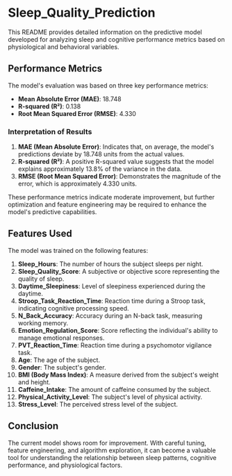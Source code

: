 # Sleep_Quality_Prediction
This README provides detailed information on the predictive model developed for analyzing sleep and cognitive performance metrics based on physiological and behavioral variables.

## Performance Metrics
The model's evaluation was based on three key performance metrics:

- **Mean Absolute Error (MAE)**: 18.748
- **R-squared (R²)**: 0.138
- **Root Mean Squared Error (RMSE)**: 4.330

### Interpretation of Results
1. **MAE (Mean Absolute Error)**: Indicates that, on average, the model's predictions deviate by 18.748 units from the actual values.
2. **R-squared (R²)**: A positive R-squared value suggests that the model explains approximately 13.8% of the variance in the data.
3. **RMSE (Root Mean Squared Error)**: Demonstrates the magnitude of the error, which is approximately 4.330 units.

These performance metrics indicate moderate improvement, but further optimization and feature engineering may be required to enhance the model's predictive capabilities.

## Features Used
The model was trained on the following features:

1. **Sleep_Hours**: The number of hours the subject sleeps per night.
2. **Sleep_Quality_Score**: A subjective or objective score representing the quality of sleep.
3. **Daytime_Sleepiness**: Level of sleepiness experienced during the daytime.
4. **Stroop_Task_Reaction_Time**: Reaction time during a Stroop task, indicating cognitive processing speed.
5. **N_Back_Accuracy**: Accuracy during an N-back task, measuring working memory.
6. **Emotion_Regulation_Score**: Score reflecting the individual's ability to manage emotional responses.
7. **PVT_Reaction_Time**: Reaction time during a psychomotor vigilance task.
8. **Age**: The age of the subject.
9. **Gender**: The subject's gender.
10. **BMI (Body Mass Index)**: A measure derived from the subject's weight and height.
11. **Caffeine_Intake**: The amount of caffeine consumed by the subject.
12. **Physical_Activity_Level**: The subject's level of physical activity.
13. **Stress_Level**: The perceived stress level of the subject.

## Conclusion
The current model shows room for improvement. With careful tuning, feature engineering, and algorithm exploration, it can become a valuable tool for understanding the relationship between sleep patterns, cognitive performance, and physiological factors.

